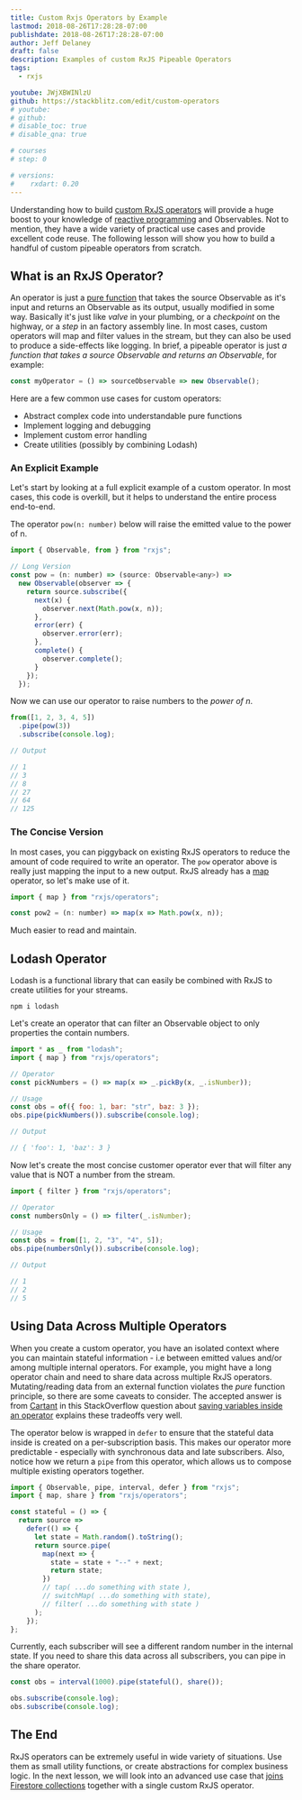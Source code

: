 ```yaml
---
title: Custom Rxjs Operators by Example
lastmod: 2018-08-26T17:28:28-07:00
publishdate: 2018-08-26T17:28:28-07:00
author: Jeff Delaney
draft: false
description: Examples of custom RxJS Pipeable Operators
tags:
  - rxjs

youtube: JWjXBWINlzU
github: https://stackblitz.com/edit/custom-operators
# youtube:
# github:
# disable_toc: true
# disable_qna: true

# courses
# step: 0

# versions:
#    rxdart: 0.20
---
```


Understanding how to build
[custom RxJS operators](https://github.com/ReactiveX/rxjs/blob/master/doc/pipeable-operators.md)
will provide a huge boost to your knowledge of
[reactive programming](https://gist.github.com/staltz/868e7e9bc2a7b8c1f754) and
Observables. Not to mention, they have a wide variety of practical use cases and
provide excellent code reuse. The following lesson will show you how to build a
handful of custom pipeable operators from scratch.

## What is an RxJS Operator?

An operator is just a
[pure function](https://medium.com/javascript-scene/master-the-javascript-interview-what-is-a-pure-function-d1c076bec976)
that takes the source Observable as it's input and returns an Observable as its
output, usually modified in some way. Basically it's just like _valve_ in your
plumbing, or a _checkpoint_ on the highway, or a _step_ in an factory assembly
line. In most cases, custom operators will map and filter values in the stream,
but they can also be used to produce a side-effects like logging. In brief, a
pipeable operator is just _a function that takes a source Observable and returns
an Observable_, for example:

```js
const myOperator = () => sourceObservable => new Observable();
```

Here are a few common use cases for custom operators:

- Abstract complex code into understandable pure functions
- Implement logging and debugging
- Implement custom error handling
- Create utilities (possibly by combining Lodash)

### An Explicit Example

Let's start by looking at a full explicit example of a custom operator. In most
cases, this code is overkill, but it helps to understand the entire process
end-to-end.

The operator `pow(n: number)` below will raise the emitted value to the power of
n.

```js
import { Observable, from } from "rxjs";

// Long Version
const pow = (n: number) => (source: Observable<any>) =>
  new Observable(observer => {
    return source.subscribe({
      next(x) {
        observer.next(Math.pow(x, n));
      },
      error(err) {
        observer.error(err);
      },
      complete() {
        observer.complete();
      }
    });
  });
```

Now we can use our operator to raise numbers to the _power of n_.

```js
from([1, 2, 3, 4, 5])
  .pipe(pow(3))
  .subscribe(console.log);

// Output

// 1
// 3
// 8
// 27
// 64
// 125
```

### The Concise Version

In most cases, you can piggyback on existing RxJS operators to reduce the amount
of code required to write an operator. The `pow` operator above is really just
mapping the input to a new output. RxJS already has a
[map](http://rxjsdocs.com/#/operators/map) operator, so let's make use of it.

```js
import { map } from "rxjs/operators";

const pow2 = (n: number) => map(x => Math.pow(x, n));
```

Much easier to read and maintain.

## Lodash Operator

Lodash is a functional library that can easily be combined with RxJS to create
utilities for your streams.

```
npm i lodash
```

Let's create an operator that can filter an Observable object to only properties
the contain numbers.

```js
import * as _ from "lodash";
import { map } from "rxjs/operators";

// Operator
const pickNumbers = () => map(x => _.pickBy(x, _.isNumber));

// Usage
const obs = of({ foo: 1, bar: "str", baz: 3 });
obs.pipe(pickNumbers()).subscribe(console.log);

// Output

// { 'foo': 1, 'baz': 3 }
```

Now let's create the most concise customer operator ever that will filter any
value that is NOT a number from the stream.

```js
import { filter } from "rxjs/operators";

// Operator
const numbersOnly = () => filter(_.isNumber);

// Usage
const obs = from([1, 2, "3", "4", 5]);
obs.pipe(numbersOnly()).subscribe(console.log);

// Output

// 1
// 2
// 5
```

## Using Data Across Multiple Operators

When you create a custom operator, you have an isolated context where you can
maintain stateful information - i.e between emitted values and/or among multiple
internal operators. For example, you might have a long operator chain and need
to share data across multiple RxJS operators. Mutating/reading data from an
external function violates the _pure_ function principle, so there are some
caveats to consider. The accepted answer is from
[Cartant](https://medium.com/@cartant) in this StackOverflow question about
[saving variables inside an operator](https://stackoverflow.com/questions/52020354/rxjs-custom-operator-internal-variables)
explains these tradeoffs very well.

The operator below is wrapped in `defer` to ensure that the stateful data inside
is created on a per-subscription basis. This makes our operator more
predictable - especially with synchronous data and late subscribers. Also,
notice how we return a `pipe` from this operator, which allows us to compose
multiple existing operators together.

```typescript
import { Observable, pipe, interval, defer } from "rxjs";
import { map, share } from "rxjs/operators";

const stateful = () => {
  return source =>
    defer(() => {
      let state = Math.random().toString();
      return source.pipe(
        map(next => {
          state = state + "--" + next;
          return state;
        })
        // tap( ...do something with state ),
        // switchMap( ...do something with state),
        // filter( ...do something with state )
      );
    });
};
```

Currently, each subscriber will see a different random number in the internal
state. If you need to share this data across all subscribers, you can pipe in
the share operator.

```typescript
const obs = interval(1000).pipe(stateful(), share());

obs.subscribe(console.log);
obs.subscribe(console.log);
```

## The End

RxJS operators can be extremely useful in wide variety of situations. Use them
as small utility functions, or create abstractions for complex business logic.
In the next lesson, we will look into an advanced use case that
[joins Firestore collections](/lessons/firestore-joins-similar-to-sql/) together
with a single custom RxJS operator.
